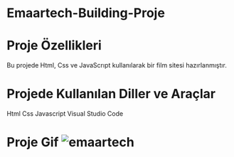 # Emaartech-Building-Proje
# Proje Özellikleri
Bu projede Html, Css ve JavaScrıpt kullanılarak bir film sitesi hazırlanmıştır.

# Projede Kullanılan Diller ve Araçlar
Html 
Css 
Javascript 
Visual Studio Code

# Proje Gif ![emaartech](https://github.com/user-attachments/assets/7d23c0ee-5aa1-4216-abd7-68f807984055)




